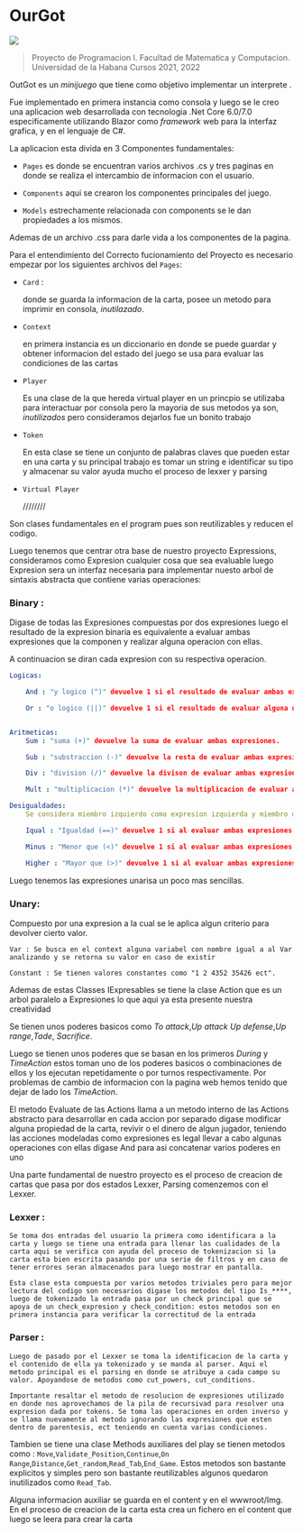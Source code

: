 # OurGot

![](OutGot.png)

>Proyecto de Programacion I.
>Facultad de Matematica y Computacion. Universidad de la Habana 
>Cursos 2021, 2022

OutGot es un *minijuego* que tiene como objetivo implementar un interprete .

Fue implementado en primera instancia como consola y luego se le creo una aplicacion web desarrollada con tecnologia .Net Core 6.0/7.0 especificamente utilizando Blazor como *framework* web para la interfaz grafica, y en el lenguaje de C#.

La aplicacion esta divida en 3 Componentes fundamentales:

- `Pages` es donde se encuentran varios archivos .cs y tres paginas en donde se realiza el intercambio de informacion con el usuario.

- `Components` aqui se crearon los componentes principales del juego.

- `Models` estrechamente relacionada con components se le dan propiedades a los mismos.


Ademas de un archivo .css para darle vida a los componentes de la pagina.

Para el entendimiento del Correcto fucionamiento del Proyecto es necesario empezar por los siguientes archivos del `Pages`:

- `Card` :

    donde se guarda la informacion de la carta, posee un metodo para imprimir en consola, *inutilazado*.

- `Context`

    en primera instancia es un diccionario en donde se puede guardar y obtener informacion del estado del juego se usa para evaluar las condiciones de las cartas

- `Player`

    Es una clase de la que hereda virtual player en un princpio se utilizaba para interactuar por consola pero la mayoria de sus metodos ya son, *inutilizados* pero consideramos dejarlos fue un bonito trabajo

- `Token`

    En esta clase se tiene un conjunto de palabras claves que pueden estar en una carta y su principal trabajo es tomar un string e identificar su tipo y almacenar su valor ayuda mucho el proceso de lexxer y parsing

- `Virtual Player`

    ////////

Son clases fundamentales en el program pues son reutilizables y reducen el codigo.

Luego tenemos que centrar otra base de nuestro proyecto Expressions, consideramos como Expresion cualquier cosa que sea evaluable luego Expresion sera un interfaz necesaria para implementar nuesto arbol de sintaxis abstracta que contiene varias operaciones:


### Binary :

Digase de todas las Expresiones compuestas por dos expresiones luego el resultado de la expresion binaria es equivalente a evaluar ambas expresiones que la componen y realizar alguna operacion con ellas.

A continuacion se diran cada expresion con su respectiva operacion.
```yml
Logicas:

    And : "y logico (^)" devuelve 1 si el resultado de evaluar ambas expresiones son distintos de 0, de lo contario 0.  

    Or : "o logico (||)" devuelve 1 si el resultado de evaluar alguna de las expresiones es distinto de 0, de lo contario 0.


Aritmeticas:
    Sum : "suma (+)" devuelve la suma de evaluar ambas expresiones.

    Sub : "substraccion (-)" devuelve la resta de evaluar ambas expresiones, la primera menos la segunda.

    Div : "division (/)" devuelve la divison de evaluar ambas expresiones la izquierda entre la derecha.

    Mult : "multiplicacion (*)" devuelve la multiplicacion de evaluar ambas expresiones.

Desigualdades:
    Se considera miembro izquierdo como expresion izquierda y miembro derecho como expresion derecha

    Iqual : "Igualdad (==)" devuelve 1 si al evaluar ambas expresiones son iguales.

    Minus : "Menor que (<)" devuelve 1 si al evaluar ambas expresiones la izquierda es menor que la derecha en caso contrario 0.

    Higher : "Mayor que (>)" devuelve 1 si al evaluar ambas expresiones la izquierda es mayor que la derecha en caso contrario 0.
```

Luego tenemos las expresiones unarisa un poco mas sencillas.

### Unary:
Compuesto por una expresion a la cual se le aplica algun criterio para devolver cierto valor.

    Var : Se busca en el context alguna variabel con nombre igual a al Var analizando y se retorna su valor en caso de existir 

    Constant : Se tienen valores constantes como "1 2 4352 35426 ect".

Ademas de estas Classes IExpresables se tiene la clase Action que es un arbol paralelo a Expresiones lo que aqui ya esta presente nuestra creatividad

Se tienen unos poderes basicos como *To attack*,*Up attack*
*Up defense*,*Up range*,*Tade*, *Sacrifice*.

Luego se tienen unos poderes que se basan en los primeros *During* y *TimeAction* estos toman uno de los poderes basicos o combinaciones de ellos y los ejecutan repetidamente o por turnos respectivamente. Por problemas de cambio de informacion con la pagina web hemos tenido que dejar de lado los *TimeAction*.

El metodo Evaluate de las Actions llama a un metodo interno de las Actions abstracto para desarrollar en cada accion por separado digase modificar alguna propiedad de la carta, revivir o el dinero de algun jugador, teniendo las acciones modeladas como expresiones es legal llevar a cabo algunas operaciones con ellas digase And para asi concatenar varios poderes en uno

Una parte fundamental de nuestro proyecto es el proceso de creacion de cartas que pasa por dos estados Lexxer, Parsing comenzemos con el Lexxer.

### Lexxer :
    Se toma dos entradas del usuario la primera como identificara a la carta y luego se tiene una entrada para llenar las cualidades de la carta aqui se verifica con ayuda del proceso de tokenizacion si la carta esta bien escrita pasando por una serie de filtros y en caso de tener errores seran almacenados para luego mostrar en pantalla.

    Esta clase esta compuesta por varios metodos triviales pero para mejor lectura del codigo son necesarios digase los metodos del tipo Is_****, luego de tokenizado la entrada pasa por un check principal que se apoya de un check_expresion y check_condition: estos metodos son en primera instancia para verificar la correctitud de la entrada 

### Parser :
    Luego de pasado por el Lexxer se toma la identificacion de la carta y el contenido de ella ya tokenizado y se manda al parser. Aqui el metodo principal es el parsing en donde se atribuye a cada campo su valor. Apoyandose de metodos como cut_powers, cut_conditions.

    Importante resaltar el metodo de resolucion de expresiones utilizado en donde nos aprovechamos de la pila de recursivad para resolver una expresion dada por tokens. Se toma las operaciones en orden inverso y se llama nuevamente al metodo ignorando las expresiones que esten dentro de parentesis, ect teniendo en cuenta varias condiciones.

Tambien se tiene una clase Methods auxiliares del play se tienen metodos como : `Move`,`Validate_Position`,`Continue`,`On Range`,`Distance`,`Get_random`,`Read_Tab`,`End_Game`. Estos metodos son bastante explicitos y simples pero son bastante reutilizables algunos quedaron inutilizados como `Read_Tab`.

Alguna informacion auxiliar se guarda en el content y en el wwwroot/Img. En el proceso de creacion de la carta esta crea un fichero en el content que luego se leera para crear la carta